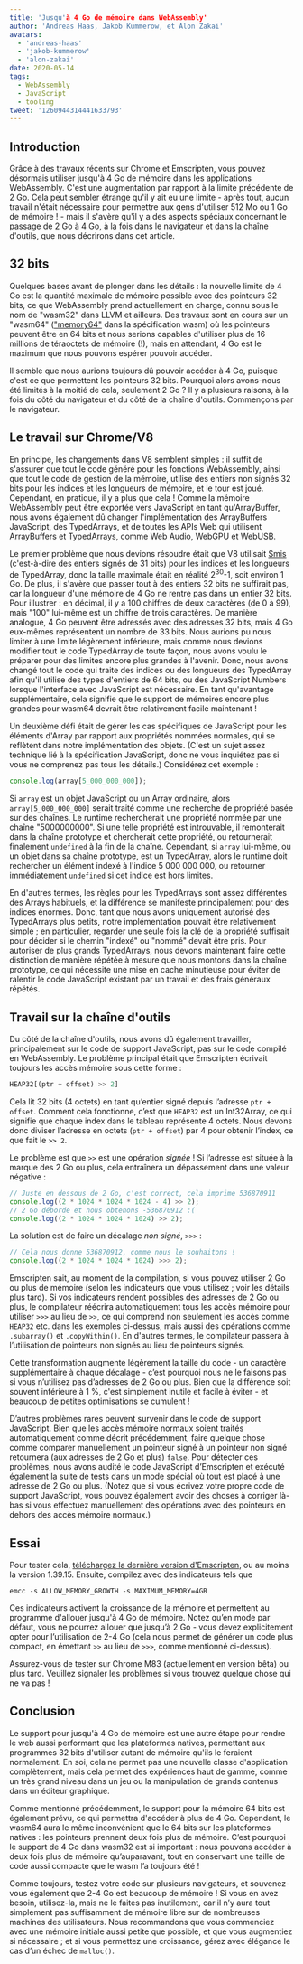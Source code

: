 ```yaml
---
title: 'Jusqu'à 4 Go de mémoire dans WebAssembly'
author: 'Andreas Haas, Jakob Kummerow, et Alon Zakai'
avatars:
  - 'andreas-haas'
  - 'jakob-kummerow'
  - 'alon-zakai'
date: 2020-05-14
tags:
  - WebAssembly
  - JavaScript
  - tooling
tweet: '1260944314441633793'
---
```


## Introduction

Grâce à des travaux récents sur Chrome et Emscripten, vous pouvez désormais utiliser jusqu'à 4 Go de mémoire dans les applications WebAssembly. C'est une augmentation par rapport à la limite précédente de 2 Go. Cela peut sembler étrange qu'il y ait eu une limite - après tout, aucun travail n'était nécessaire pour permettre aux gens d'utiliser 512 Mo ou 1 Go de mémoire ! - mais il s'avère qu'il y a des aspects spéciaux concernant le passage de 2 Go à 4 Go, à la fois dans le navigateur et dans la chaîne d'outils, que nous décrirons dans cet article.

<!--truncate-->
## 32 bits

Quelques bases avant de plonger dans les détails : la nouvelle limite de 4 Go est la quantité maximale de mémoire possible avec des pointeurs 32 bits, ce que WebAssembly prend actuellement en charge, connu sous le nom de "wasm32" dans LLVM et ailleurs. Des travaux sont en cours sur un "wasm64" (["memory64"](https://github.com/WebAssembly/memory64/blob/master/proposals/memory64/Overview.md) dans la spécification wasm) où les pointeurs peuvent être en 64 bits et nous serions capables d'utiliser plus de 16 millions de téraoctets de mémoire (!), mais en attendant, 4 Go est le maximum que nous pouvons espérer pouvoir accéder.

Il semble que nous aurions toujours dû pouvoir accéder à 4 Go, puisque c'est ce que permettent les pointeurs 32 bits. Pourquoi alors avons-nous été limités à la moitié de cela, seulement 2 Go ? Il y a plusieurs raisons, à la fois du côté du navigateur et du côté de la chaîne d'outils. Commençons par le navigateur.

## Le travail sur Chrome/V8

En principe, les changements dans V8 semblent simples : il suffit de s'assurer que tout le code généré pour les fonctions WebAssembly, ainsi que tout le code de gestion de la mémoire, utilise des entiers non signés 32 bits pour les indices et les longueurs de mémoire, et le tour est joué. Cependant, en pratique, il y a plus que cela ! Comme la mémoire WebAssembly peut être exportée vers JavaScript en tant qu'ArrayBuffer, nous avons également dû changer l'implémentation des ArrayBuffers JavaScript, des TypedArrays, et de toutes les APIs Web qui utilisent ArrayBuffers et TypedArrays, comme Web Audio, WebGPU et WebUSB.

Le premier problème que nous devions résoudre était que V8 utilisait [Smis](https://v8.dev/blog/pointer-compression#value-tagging-in-v8) (c'est-à-dire des entiers signés de 31 bits) pour les indices et les longueurs de TypedArray, donc la taille maximale était en réalité 2<sup>30</sup>-1, soit environ 1 Go. De plus, il s'avère que passer tout à des entiers 32 bits ne suffirait pas, car la longueur d'une mémoire de 4 Go ne rentre pas dans un entier 32 bits. Pour illustrer : en décimal, il y a 100 chiffres de deux caractères (de 0 à 99), mais "100" lui-même est un chiffre de trois caractères. De manière analogue, 4 Go peuvent être adressés avec des adresses 32 bits, mais 4 Go eux-mêmes représentent un nombre de 33 bits. Nous aurions pu nous limiter à une limite légèrement inférieure, mais comme nous devions modifier tout le code TypedArray de toute façon, nous avons voulu le préparer pour des limites encore plus grandes à l'avenir. Donc, nous avons changé tout le code qui traite des indices ou des longueurs des TypedArray afin qu'il utilise des types d'entiers de 64 bits, ou des JavaScript Numbers lorsque l'interface avec JavaScript est nécessaire. En tant qu'avantage supplémentaire, cela signifie que le support de mémoires encore plus grandes pour wasm64 devrait être relativement facile maintenant !

Un deuxième défi était de gérer les cas spécifiques de JavaScript pour les éléments d'Array par rapport aux propriétés nommées normales, qui se reflètent dans notre implémentation des objets. (C'est un sujet assez technique lié à la spécification JavaScript, donc ne vous inquiétez pas si vous ne comprenez pas tous les détails.) Considérez cet exemple :

```js
console.log(array[5_000_000_000]);
```

Si `array` est un objet JavaScript ou un Array ordinaire, alors `array[5_000_000_000]` serait traité comme une recherche de propriété basée sur des chaînes. Le runtime rechercherait une propriété nommée par une chaîne "5000000000". Si une telle propriété est introuvable, il remonterait dans la chaîne prototype et chercherait cette propriété, ou retournerait finalement `undefined` à la fin de la chaîne. Cependant, si `array` lui-même, ou un objet dans sa chaîne prototype, est un TypedArray, alors le runtime doit rechercher un élément indexé à l'indice 5 000 000 000, ou retourner immédiatement `undefined` si cet indice est hors limites.

En d'autres termes, les règles pour les TypedArrays sont assez différentes des Arrays habituels, et la différence se manifeste principalement pour des indices énormes. Donc, tant que nous avons uniquement autorisé des TypedArrays plus petits, notre implémentation pouvait être relativement simple ; en particulier, regarder une seule fois la clé de la propriété suffisait pour décider si le chemin "indexé" ou "nommé" devait être pris. Pour autoriser de plus grands TypedArrays, nous devons maintenant faire cette distinction de manière répétée à mesure que nous montons dans la chaîne prototype, ce qui nécessite une mise en cache minutieuse pour éviter de ralentir le code JavaScript existant par un travail et des frais généraux répétés.

## Travail sur la chaîne d'outils

Du côté de la chaîne d'outils, nous avons dû également travailler, principalement sur le code de support JavaScript, pas sur le code compilé en WebAssembly. Le problème principal était que Emscripten écrivait toujours les accès mémoire sous cette forme :

```js
HEAP32[(ptr + offset) >> 2]
```

Cela lit 32 bits (4 octets) en tant qu’entier signé depuis l’adresse `ptr + offset`. Comment cela fonctionne, c’est que `HEAP32` est un Int32Array, ce qui signifie que chaque index dans le tableau représente 4 octets. Nous devons donc diviser l’adresse en octets (`ptr + offset`) par 4 pour obtenir l’index, ce que fait le `>> 2`.

Le problème est que `>>` est une opération *signée* ! Si l’adresse est située à la marque des 2 Go ou plus, cela entraînera un dépassement dans une valeur négative :

```js
// Juste en dessous de 2 Go, c'est correct, cela imprime 536870911
console.log((2 * 1024 * 1024 * 1024 - 4) >> 2);
// 2 Go déborde et nous obtenons -536870912 :(
console.log((2 * 1024 * 1024 * 1024) >> 2);
```

La solution est de faire un décalage *non signé*, `>>>` :

```js
// Cela nous donne 536870912, comme nous le souhaitons !
console.log((2 * 1024 * 1024 * 1024) >>> 2);
```

Emscripten sait, au moment de la compilation, si vous pouvez utiliser 2 Go ou plus de mémoire (selon les indicateurs que vous utilisez ; voir les détails plus tard). Si vos indicateurs rendent possibles des adresses de 2 Go ou plus, le compilateur réécrira automatiquement tous les accès mémoire pour utiliser `>>>` au lieu de `>>`, ce qui comprend non seulement les accès comme `HEAP32` etc. dans les exemples ci-dessus, mais aussi des opérations comme `.subarray()` et `.copyWithin()`. En d'autres termes, le compilateur passera à l’utilisation de pointeurs non signés au lieu de pointeurs signés.

Cette transformation augmente légèrement la taille du code - un caractère supplémentaire à chaque décalage - c’est pourquoi nous ne le faisons pas si vous n’utilisez pas d’adresses de 2 Go ou plus. Bien que la différence soit souvent inférieure à 1 %, c'est simplement inutile et facile à éviter - et beaucoup de petites optimisations se cumulent !

D’autres problèmes rares peuvent survenir dans le code de support JavaScript. Bien que les accès mémoire normaux soient traités automatiquement comme décrit précédemment, faire quelque chose comme comparer manuellement un pointeur signé à un pointeur non signé retournera (aux adresses de 2 Go et plus) `false`. Pour détecter ces problèmes, nous avons audité le code JavaScript d’Emscripten et exécuté également la suite de tests dans un mode spécial où tout est placé à une adresse de 2 Go ou plus. (Notez que si vous écrivez votre propre code de support JavaScript, vous pouvez également avoir des choses à corriger là-bas si vous effectuez manuellement des opérations avec des pointeurs en dehors des accès mémoire normaux.)

## Essai

Pour tester cela, [téléchargez la dernière version d'Emscripten](https://emscripten.org/docs/getting_started/downloads.html), ou au moins la version 1.39.15. Ensuite, compilez avec des indicateurs tels que

```
emcc -s ALLOW_MEMORY_GROWTH -s MAXIMUM_MEMORY=4GB
```

Ces indicateurs activent la croissance de la mémoire et permettent au programme d'allouer jusqu'à 4 Go de mémoire. Notez qu’en mode par défaut, vous ne pourrez allouer que jusqu’à 2 Go - vous devez explicitement opter pour l’utilisation de 2-4 Go (cela nous permet de générer un code plus compact, en émettant `>>` au lieu de `>>>`, comme mentionné ci-dessus).

Assurez-vous de tester sur Chrome M83 (actuellement en version bêta) ou plus tard. Veuillez signaler les problèmes si vous trouvez quelque chose qui ne va pas !

## Conclusion

Le support pour jusqu'à 4 Go de mémoire est une autre étape pour rendre le web aussi performant que les plateformes natives, permettant aux programmes 32 bits d'utiliser autant de mémoire qu'ils le feraient normalement. En soi, cela ne permet pas une nouvelle classe d'application complètement, mais cela permet des expériences haut de gamme, comme un très grand niveau dans un jeu ou la manipulation de grands contenus dans un éditeur graphique.

Comme mentionné précédemment, le support pour la mémoire 64 bits est également prévu, ce qui permettra d'accéder à plus de 4 Go. Cependant, le wasm64 aura le même inconvénient que le 64 bits sur les plateformes natives : les pointeurs prennent deux fois plus de mémoire. C’est pourquoi le support de 4 Go dans wasm32 est si important : nous pouvons accéder à deux fois plus de mémoire qu’auparavant, tout en conservant une taille de code aussi compacte que le wasm l’a toujours été !

Comme toujours, testez votre code sur plusieurs navigateurs, et souvenez-vous également que 2-4 Go est beaucoup de mémoire ! Si vous en avez besoin, utilisez-la, mais ne le faites pas inutilement, car il n’y aura tout simplement pas suffisamment de mémoire libre sur de nombreuses machines des utilisateurs. Nous recommandons que vous commenciez avec une mémoire initiale aussi petite que possible, et que vous augmentiez si nécessaire ; et si vous permettez une croissance, gérez avec élégance le cas d’un échec de `malloc()`.
